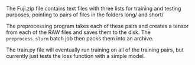 The Fuji.zip file contains text files with three lists for training and testing purposes, pointing to pairs of files in the folders long/ and short/

The preprocessing program takes each of these pairs and creates a tensor from each of the RAW files and saves them to the disk. The `preprocess.slurm` batch job then packs them into an archive.

The train.py file will eventually run training on all of the training pairs, but currently just tests the loss function with a simple model.